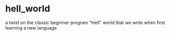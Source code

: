 # hell_world
a twist on the classic beginner program "Hell" world that we write when first learning a new language
